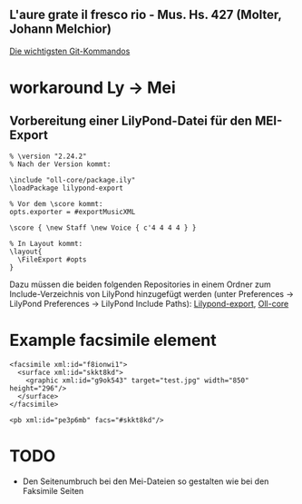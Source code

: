 ## L'aure grate il fresco rio - Mus. Hs. 427 (Molter, Johann Melchior)

[Die wichtigsten Git-Kommandos](https://thomas-leister.de/git-fuer-einsteiger/)

# workaround Ly -> Mei
## Vorbereitung einer LilyPond-Datei für den MEI-Export
```
% \version "2.24.2"
% Nach der Version kommt:

\include "oll-core/package.ily"
\loadPackage lilypond-export

% Vor dem \score kommt:
opts.exporter = #exportMusicXML

\score { \new Staff \new Voice { c'4 4 4 4 } } 

% In Layout kommt:
\layout{
  \FileExport #opts
}
```
Dazu müssen die beiden folgenden Repositories in einem Ordner zum Include-Verzeichnis von LilyPond hinzugefügt werden (unter Preferences -> LilyPond Preferences -> LilyPond Include Paths): [Lilypond-export](https://github.com/openlilylib/lilypond-export), [Oll-core](https://github.com/openlilylib/oll-core)

# Example facsimile element
```
<facsimile xml:id="f8ionwi1">
  <surface xml:id="skkt8kd">
    <graphic xml:id="g9ok543" target="test.jpg" width="850" height="296"/>
  </surface>
</facsimile>
```

```
<pb xml:id="pe3p6mb" facs="#skkt8kd"/>
```

# TODO
- Den Seitenumbruch bei den Mei-Dateien so gestalten wie bei den Faksimile Seiten

